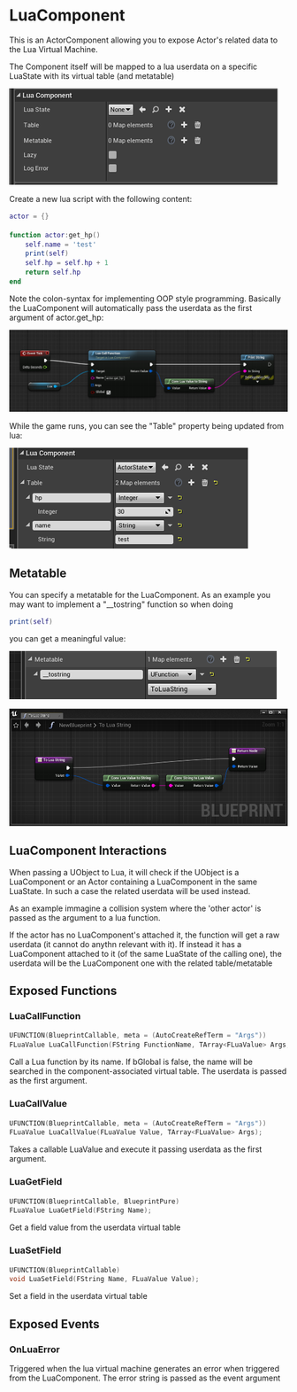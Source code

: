 # LuaComponent

This is an ActorComponent allowing you to expose Actor's related data to the Lua Virtual Machine.

The Component itself will be mapped to a lua userdata on a specific LuaState with its virtual table (and metatable)

![LuaComponent](Screenshots/LuaComponent.PNG?raw=true "LuaComponent")

Create a new lua script with the following content:

```lua
actor = {}

function actor:get_hp()
    self.name = 'test'
    print(self)
    self.hp = self.hp + 1
    return self.hp
end
```

Note the colon-syntax for implementing OOP style programming. Basically the LuaComponent will automatically pass the userdata as the first argument of actor.get_hp:

![LuaComponent2](Screenshots/LuaComponent2.PNG?raw=true "LuaComponent2")

While the game runs, you can see the "Table" property being updated from lua:

![LuaComponent3](Screenshots/LuaComponent3.PNG?raw=true "LuaComponent3")

## Metatable

You can specify a metatable for the LuaComponent. As an example you may want to implement a "__tostring" function so when doing

```lua
print(self)
```

you can get a meaningful value:

![LuaComponent4](Screenshots/LuaComponent4.PNG?raw=true "LuaComponent4")

![LuaComponent5](Screenshots/LuaComponent5.PNG?raw=true "LuaComponent5")

## LuaComponent Interactions

When passing a UObject to Lua, it will check if the UObject is a LuaComponent or an Actor containing a LuaComponent in the same LuaState. In such a case the related userdata will be used instead.

As an example immagine a collision system where the 'other actor' is passed as the argument to a lua function.

If the actor has no LuaComponent's attached it, the function will get a raw userdata (it cannot do anythn relevant with it). If instead it has a LuaComponent attached to it (of the same LuaState of the calling one), the userdata will be the LuaComponent one with the related table/metatable

## Exposed Functions

### LuaCallFunction

```cpp
UFUNCTION(BlueprintCallable, meta = (AutoCreateRefTerm = "Args"))
FLuaValue LuaCallFunction(FString FunctionName, TArray<FLuaValue> Args, bool bGlobal);
```

Call a Lua function by its name. If bGlobal is false, the name will be searched in the component-associated virtual table.
The userdata is passed as the first argument.

### LuaCallValue

```cpp
UFUNCTION(BlueprintCallable, meta = (AutoCreateRefTerm = "Args"))
FLuaValue LuaCallValue(FLuaValue Value, TArray<FLuaValue> Args);
```

Takes a callable LuaValue and execute it passing userdata as the first argument.

### LuaGetField

```cpp
UFUNCTION(BlueprintCallable, BlueprintPure)
FLuaValue LuaGetField(FString Name);
```

Get a field value from the userdata virtual table

### LuaSetField

```cpp
UFUNCTION(BlueprintCallable)
void LuaSetField(FString Name, FLuaValue Value);
```

Set a field in the userdata virtual table

## Exposed Events

### OnLuaError

Triggered when the lua virtual machine generates an error when triggered from the LuaComponent. The error string is passed as the event argument
